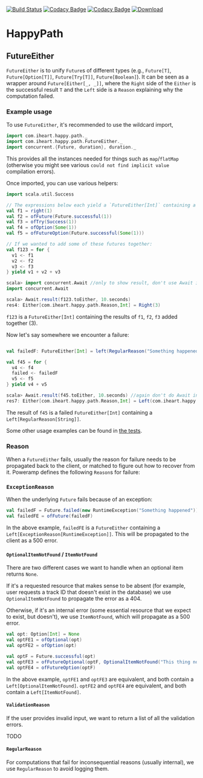 [![Build Status](https://travis-ci.org/iheartradio/happy-path.svg)](https://travis-ci.org/iheartradio/happy-path)
[![Codacy Badge](https://api.codacy.com/project/badge/grade/498a283deb0c4352bb349738bc32193e)](https://www.codacy.com/app/iheartradio/happy-path)
[![Codacy Badge](https://api.codacy.com/project/badge/coverage/498a283deb0c4352bb349738bc32193e)](https://www.codacy.com/app/iheartradio/happy-path)
[ ![Download](https://api.bintray.com/packages/iheartradio/maven/happy-path/images/download.svg) ](https://bintray.com/iheartradio/maven/happy-path/_latestVersion)

# HappyPath 

## FutureEither

`FutureEither` is to unify `Future`s of different
types (e.g., `Future[T]`, `Future[Option[T]]`, `Future[Try[T]]`, `Future[Boolean]`).
It can be seen as a wrapper around `Future[Either[_, _]]`, where the `Right` side of the `Either`
is the successful result `T` and the `Left` side is a `Reason` explaining why the computation failed.

### Example usage

To use `FutureEither`, it's recommended to use the wildcard import,

```scala
import com.iheart.happy.path._
import com.iheart.happy.path.FutureEither._
import concurrent.{Future, duration}, duration._
```

This provides all the instances needed for things such as `map`/`flatMap`
(otherwise you might see various `could not find implicit value` compilation errors).

Once imported, you can use various helpers:
```scala
import scala.util.Success

// The expressions below each yield a `FutureEither[Int]` containing a `Right(1)`
val f1 = right(1)
val f2 = ofFuture(Future.successful(1))
val f3 = ofTry(Success(1))
val f4 = ofOption(Some(1))
val f5 = ofFutureOption(Future.successful(Some(1)))

// If we wanted to add some of these futures together:
val f123 = for {
  v1 <- f1
  v2 <- f2
  v3 <- f3
} yield v1 + v2 + v3
```

```scala
scala> import concurrent.Await //only to show result, don't use Await in real code
import concurrent.Await

scala> Await.result(f123.toEither, 10.seconds)
res4: Either[com.iheart.happy.path.Reason,Int] = Right(3)
```

`f123` is a `FutureEither[Int]` containing the results of `f1`, `f2`, `f3` added together (3).

Now let's say somewhere we encounter a failure:

```scala

val failedF: FutureEither[Int] = left(RegularReason("Something happened"))

val f45 = for {
  v4 <- f4
  failed <- failedF
  v5 <- f5
} yield v4 + v5
```

```scala
scala> Await.result(f45.toEither, 10.seconds) //again don't do Await in real code
res7: Either[com.iheart.happy.path.Reason,Int] = Left(com.iheart.happy.path.RegularReason)
```

The result of `f45` is a failed `FutureEither[Int]` containing a `Left[RegularReason[String]]`.

Some other usage examples can be found in [the tests](https://github.com/iheartradio/poweramp-common/blob/master/lib/src/test/scala/com/iheart/poweramp/common/functional/FutureEitherSpec.scala).

### Reason

When a `FutureEither` fails, usually the reason for failure needs to be propagated back to the
client, or matched to figure out how to recover from it. Poweramp defines the following
`Reason`s for failure:

### `ExceptionReason`
When the underlying `Future` fails because of an exception:

```scala
val failedF = Future.failed(new RuntimeException("Something happened"))
val failedFE = ofFuture(failedF)
```

In the above example, `failedFE` is a `FutureEither` containing a `Left[ExceptionReason[RuntimeException]]`.
This will be propagated to the client as a 500 error.

#### `OptionalItemNotFound` / `ItemNotFound`
There are two different cases we want to handle when an optional item returns `None`.

If it's a requested resource that makes sense to be absent
(for example, user requests a track ID that doesn't exist in the database)
we use `OptionalItemNotFound` to propagate the error as a 404.

Otherwise, if it's an internal error (some essential resource that we expect to exist,
but doesn't), we use `ItemNotFound`, which will propagate as a 500 error.

```scala
val opt: Option[Int] = None
val optFE1 = ofOptional(opt)
val optFE2 = ofOption(opt)

val optF = Future.successful(opt)
val optFE3 = ofFutureOptional(optF, OptionalItemNotFound("This thing not found"))
val optFE4 = ofFutureOption(optF)
```

In the above example, `optFE1` and `optFE3` are equivalent, and both contain a `Left[OptionalItemNotFound]`.
`optFE2` and `optFE4` are equivalent, and both contain a `Left[ItemNotFound]`.

#### `ValidationReason`
If the user provides invalid input, we want to return a list of all the validation errors.

TODO

#### `RegularReason`
For computations that fail for inconsequential reasons (usually internal),
we use `RegularReason` to avoid logging them.
